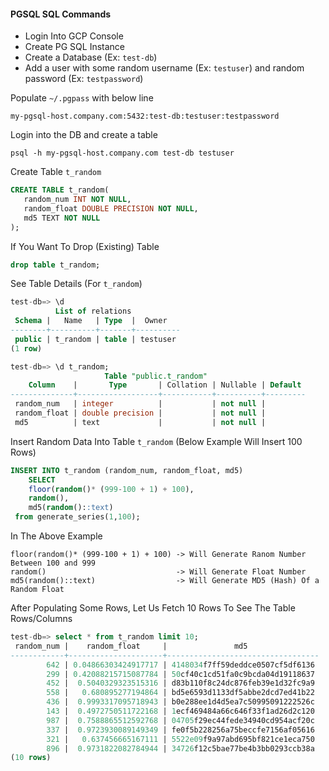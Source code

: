 #### PGSQL SQL Commands

- Login Into GCP Console
- Create PG SQL Instance
- Create a Database (Ex: `test-db`)
- Add a user with some random username (Ex: `testuser`) and random password (Ex: `testpassword`)

Populate `~/.pgpass` with below line

```
my-pgsql-host.company.com:5432:test-db:testuser:testpassword
```

Login into the DB and create a table

```
psql -h my-pgsql-host.company.com test-db testuser
```

Create Table `t_random`

```sql
CREATE TABLE t_random(
   random_num INT NOT NULL,
   random_float DOUBLE PRECISION NOT NULL,
   md5 TEXT NOT NULL
);
```

If You Want To Drop (Existing) Table

```sql
drop table t_random;
```

See Table Details (For `t_random`)

```sql
test-db=> \d
          List of relations
 Schema |   Name   | Type  |  Owner
--------+----------+-------+----------
 public | t_random | table | testuser
(1 row)

test-db=> \d t_random;
                     Table "public.t_random"
    Column    |       Type       | Collation | Nullable | Default
--------------+------------------+-----------+----------+---------
 random_num   | integer          |           | not null |
 random_float | double precision |           | not null |
 md5          | text             |           | not null |
```

Insert Random Data Into Table `t_random` (Below Example Will Insert 100 Rows)

```sql
INSERT INTO t_random (random_num, random_float, md5) 
    SELECT 
    floor(random()* (999-100 + 1) + 100), 
    random(), 
    md5(random()::text) 
 from generate_series(1,100);
```

In The Above Example

```
floor(random()* (999-100 + 1) + 100) -> Will Generate Ranom Number Between 100 and 999
random()                             -> Will Generate Float Number
md5(random()::text)                  -> Will Generate MD5 (Hash) Of a Random Float
```

After Populating Some Rows, Let Us Fetch 10 Rows To See The Table Rows/Columns


```sql
test-db=> select * from t_random limit 10;
 random_num |    random_float     |               md5
------------+---------------------+----------------------------------
        642 | 0.04866303424917717 | 4148034f7ff59deddce0507cf5df6136
        299 | 0.42088215715087784 | 50cf40c1cd51fa0c9bcda04d19118637
        452 |  0.5040329323515316 | d83b110f8c24dc876feb39e1d32fc9a9
        558 |   0.680895277194864 | bd5e6593d1133df5abbe2dcd7ed41b22
        436 |  0.9993317095718943 | b0e288ee1d4d5ea7c50995091222526c
        143 |  0.4972750511722168 | 1ecf469484a66c646f33f1ad26d2c120
        987 |  0.7588865512592768 | 04705f29ec44fede34940cd954acf20c
        337 |  0.9723930089149349 | fe0f5b228256a75beccfe7156af05616
        321 |   0.637456665167111 | 5522e09f9a97abd695bf821ce1eca750
        896 |  0.9731822082784944 | 34726f12c5bae77be4b3bb0293ccb38a
(10 rows)
```
